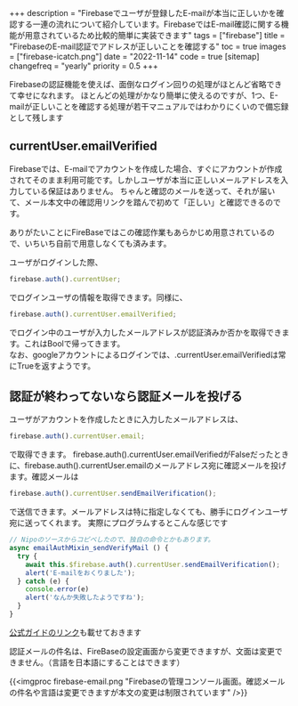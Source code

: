 +++
description = "Firebaseでユーザが登録したE-mailが本当に正しいかを確認する一連の流れについて紹介しています。FirebaseではE-mail確認に関する機能が用意されているため比較的簡単に実装できます"
tags = ["firebase"]
title = "FirebaseのE-mail認証でアドレスが正しいことを確認する"
toc = true
images = ["firebase-icatch.png"]
date = "2022-11-14"
code = true
[sitemap]
  changefreq = "yearly"
  priority = 0.5
+++


Firebaseの認証機能を使えば、面倒なログイン回りの処理がほとんど省略できて幸せになれます。
ほとんどの処理がかなり簡単に使えるのですが、1つ、E-mailが正しいことを確認する処理が若干マニュアルではわかりにくいので備忘録として残します

## currentUser.emailVerified

Firebaseでは、E-mailでアカウントを作成した場合、すぐにアカウントが作成されてそのまま利用可能です。しかしユーザが本当に正しいメールアドレスを入力している保証はありません。
ちゃんと確認のメールを送って、それが届いて、メール本文中の確認用リンクを踏んで初めて「正しい」と確認できるのです。

ありがたいことにFireBaseではこの確認作業もあらかじめ用意されているので、いちいち自前で用意しなくても済みます。

ユーザがログインした際、

```javascript
firebase.auth().currentUser;
```

でログインユーザの情報を取得できます。同様に、

```javascript
firebase.auth().currentUser.emailVerified;
```

でログイン中のユーザが入力したメールアドレスが認証済みか否かを取得できます。これはBoolで帰ってきます。  
なお、googleアカウントによるログインでは、.currentUser.emailVerifiedは常にTrueを返すようです。

## 認証が終わってないなら認証メールを投げる

ユーザがアカウントを作成したときに入力したメールアドレスは、

```javascript
firebase.auth().currentUser.email;
```

で取得できます。
firebase.auth().currentUser.emailVerifiedがFalseだったときに、firebase.auth().currentUser.emailのメールアドレス宛に確認メールを投げます。確認メールは

```javascript
firebase.auth().currentUser.sendEmailVerification();
```

で送信できます。メールアドレスは特に指定しなくても、勝手にログインユーザ宛に送ってくれます。
実際にプログラムするとこんな感じです

```javascript
// Nipoのソースからコピペしたので、独自の命令とかもあります。
async emailAuthMixin_sendVerifyMail () {
  try {
    await this.$firebase.auth().currentUser.sendEmailVerification();
    alert('E-mailをおくりました');
  } catch (e) {
    console.error(e)
    alert('なんか失敗したようですね');
  }
}
```

[公式ガイドのリンク](https://firebase.google.com/docs/auth/web/manage-users?hl=ja#send_a_user_a_verification_email)も載せておきます

認証メールの件名は、FireBaseの設定画面から変更できますが、文面は変更できません。（言語を日本語にすることはできます）

{{<imgproc firebase-email.png "Firebaseの管理コンソール画面。確認メールの件名や言語は変更できますが本文の変更は制限されています" />}}
